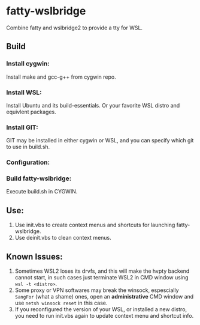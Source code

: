 # fatty-wslbridge

Combine fatty and wslbridge2 to provide a tty for WSL.

## Build

### Install cygwin:

Install make and gcc-g++ from cygwin repo.

### Install WSL:

Install Ubuntu and its build-essentials. Or your favorite WSL distro and equivlent packages.

### Install GIT:

GIT may be installed in either cygwin or WSL, and you can specify which git to use in build.sh.

### Configuration:

### Build fatty-wslbridge:

Execute build.sh in CYGWIN.

## Use:

1. Use init.vbs to create context menus and shortcuts for launching fatty-wslbridge.
2. Use deinit.vbs to clean context menus.

## Known Issues:

1. Sometimes WSL2 loses its drvfs, and this will make the hvpty backend cannot start, in such cases just terminate WSL2 in CMD window using `wsl -t <distro>`.
2. Some proxy or VPN softwares may break the winsock, espescially `SangFor` (what a shame) ones, open an **administrative** CMD window and use `netsh winsock reset` in this case.
3. If you reconfigured the version of your WSL, or installed a new distro, you need to run init.vbs again to update context menu and shortcut info.